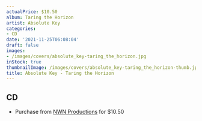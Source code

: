 ```yaml
---
actualPrice: $10.50
album: Taring the Horizon
artist: Absolute Key
categories:
- CD
date: '2021-11-25T06:08:04'
draft: false
images:
- /images/covers/absolute_key-taring_the_horizon.jpg
inStock: true
thumbnailImage: /images/covers/absolute_key-taring_the_horizon-thumb.jpg
title: Absolute Key - Taring the Horizon
---
```


## CD
* Purchase from [NWN Productions](http://shop.nwnprod.com/index.php?route=product/product&path=93&product_id=11759&sort=pd.name&order=ASC) for $10.50
